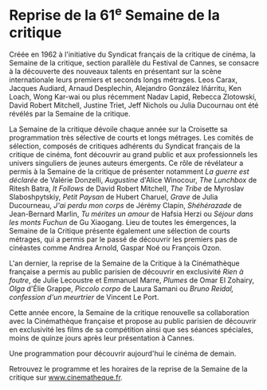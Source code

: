 # Reprise de la 61<sup>e</sup> Semaine de la critique

Créée en 1962 à l'initiative du Syndicat français de la critique de cinéma, la Semaine de la critique, section parallèle du Festival de Cannes, se consacre à la découverte des nouveaux talents en présentant sur la scène internationale leurs premiers et seconds longs métrages. Leos Carax, Jacques Audiard, Arnaud Desplechin, Alejandro González Iñárritu, Ken Loach, Wong Kar-wai ou plus récemment Nadav Lapid, Rebecca Zlotowski, David Robert Mitchell, Justine Triet, Jeff Nichols ou Julia Ducournau ont été révélés par la Semaine de la critique.

La Semaine de la critique dévoile chaque année sur la Croisette sa programmation très sélective de courts et longs métrages. Les comités de sélection, composés de critiques adhérents du Syndicat français de la critique de cinéma, font découvrir au grand public et aux professionnels les univers singuliers de jeunes auteurs émergents. Ce rôle de révélateur a permis à la Semaine de la critique de présenter notamment _La guerre est déclarée_ de Valérie Donzelli, _Augustine_ d'Alice Winocour, _The Lunchbox_ de Ritesh Batra, _It Follows_ de David Robert Mitchell, _The Tribe_ de Myroslav Slaboshpytskiy, _Petit Paysan_ de Hubert Charuel, _Grave_ de Julia Ducourneau, _J'ai perdu mon corps_ de Jérémy Clapin, _Shéhérazade_ de Jean-Bernard Marlin, _Tu mérites un amour_ de Hafsia Herzi ou _Séjour dans les monts Fuchun_ de Gu Xiaogang. Lieu de toutes les émergences, la Semaine de la Critique présente également une sélection de courts métrages, qui a permis par le passé de découvrir les premiers pas de cinéastes comme Andrea Arnold, Gaspar Noé ou François Ozon.

L'an dernier, la reprise de la Semaine de la Critique à la Cinémathèque française a permis au public parisien de découvrir en exclusivité _Rien à foutre_, de Julie Lecoustre et Emmanuel Marre, _Plumes_ de Omar El Zohairy, _Olga_ d'Élie Grappe, _Piccolo corpo_ de Laura Samani ou _Bruno Reidal, confession d'un meurtrier_ de Vincent Le Port.

Cette année encore, la Semaine de la critique renouvelle sa collaboration avec la Cinémathèque française et propose au public parisien de découvrir en exclusivité les films de sa compétition ainsi que ses séances spéciales, moins de quinze jours après leur présentation à Cannes.

Une programmation pour découvrir aujourd'hui le cinéma de demain.

Retrouvez le programme et les horaires de la reprise de la Semaine de la critique sur www.cinematheque.fr.
